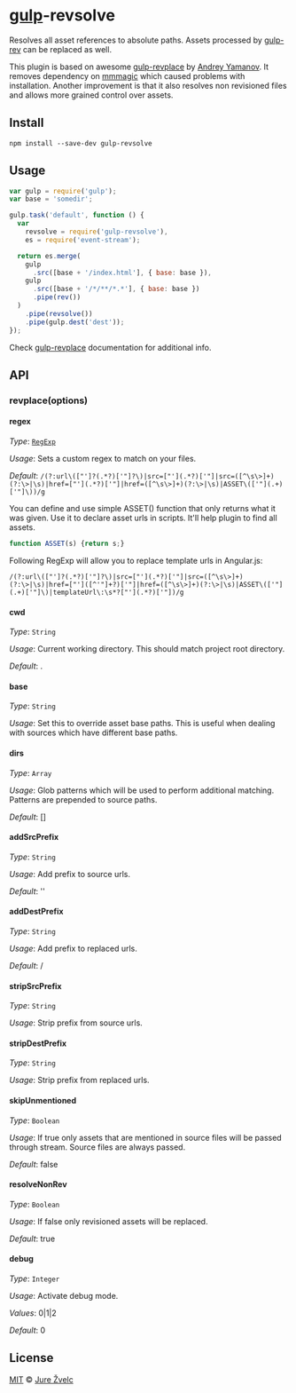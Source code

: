 # [gulp](http://gulpjs.com)-revsolve

Resolves all asset references to absolute paths. Assets processed
by [gulp-rev](https://github.com/sindresorhus/gulp-rev) can be replaced as well.

This plugin is based on awesome [gulp-revplace](https://github.com/tenphi/gulp-revplace) by [Andrey Yamanov](https://github.com/tenphi).
It removes dependency on [mmmagic](https://github.com/mscdex/mmmagic) which caused problems with installation.
Another improvement is that it also resolves non revisioned files and allows more grained control over assets.

## Install

```
npm install --save-dev gulp-revsolve
```

## Usage

```javascript
var gulp = require('gulp');
var base = 'somedir';

gulp.task('default', function () {
  var
    revsolve = require('gulp-revsolve'),
    es = require('event-stream');

  return es.merge(
    gulp
      .src([base + '/index.html'], { base: base }),
    gulp
      .src([base + '/*/**/*.*'], { base: base })
      .pipe(rev())
  )
    .pipe(revsolve())
    .pipe(gulp.dest('dest'));
});
```

Check [gulp-revplace](https://github.com/tenphi/gulp-revplace) documentation
for additional info.

## API

### revplace(options)

#### regex

_Type_: [`RegExp`](https://developer.mozilla.org/en-US/docs/Web/JavaScript/Reference/Global_Objects/RegExp)

_Usage_: Sets a custom regex to match on your files.

_Default_: `/(?:url\(["']?(.*?)['"]?\)|src=["'](.*?)['"]|src=([^\s\>]+)(?:\>|\s)|href=["'](.*?)['"]|href=([^\s\>]+)(?:\>|\s)|ASSET\(['"](.+)['"]\))/g`

You can define and use simple ASSET() function that only returns what it was given. Use it to declare asset urls in scripts. It'll help plugin to find all assets.

```javascript
function ASSET(s) {return s;}
```

Following RegExp will allow you to replace template urls in Angular.js:

`/(?:url\(["']?(.*?)['"]?\)|src=["'](.*?)['"]|src=([^\s\>]+)(?:\>|\s)|href=["']([^'"]+?)['"]|href=([^\s\>]+)(?:\>|\s)|ASSET\(['"](.+)['"]\)|templateUrl\:\s*?["'](.*?)['"])/g`

#### cwd
_Type_: `String`

_Usage_: Current working directory. This should match project root directory.

_Default_: .

#### base
_Type_: `String`

_Usage_: Set this to override asset base paths. This is useful when dealing with sources which have different base paths.

#### dirs
_Type_: `Array`

_Usage_: Glob patterns which will be used to perform additional matching. Patterns are prepended to source paths.

_Default_: []

#### addSrcPrefix
_Type_: `String`

_Usage_: Add prefix to source urls.

_Default_: ''

#### addDestPrefix
_Type_: `String`

_Usage_: Add prefix to replaced urls.

_Default_: /

#### stripSrcPrefix
_Type_: `String`

_Usage_: Strip prefix from source urls.

#### stripDestPrefix
_Type_: `String`

_Usage_: Strip prefix from replaced urls.

#### skipUnmentioned
_Type_: `Boolean`

_Usage_: If true only assets that are mentioned in source files will be passed through stream. Source files are always passed.

_Default_: false

#### resolveNonRev
_Type_: `Boolean`

_Usage_: If false only revisioned assets will be replaced.

_Default_: true

#### debug
_Type_: `Integer`

_Usage_: Activate debug mode.

_Values_: 0|1|2

_Default_: 0

## License

[MIT](http://opensource.org/licenses/MIT) © [Jure Žvelc](https://github.com/jzvelc)